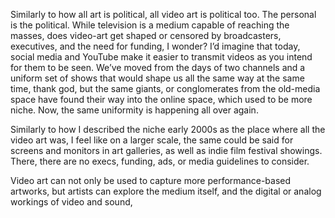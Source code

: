 Similarly to how all art is political, all video art is political too. The personal is the political. While television is a medium capable of reaching the masses, does video-art get shaped or censored by broadcasters, executives, and the need for funding, I wonder? I’d imagine that today, social media and YouTube make it easier to transmit videos as you intend for them to be seen. We’ve moved from the days of two channels and a uniform set of shows that would shape us all the same way at the same time, thank god, but the same giants, or conglomerates from the old-media space have found their way into the online space, which used to be more niche. Now, the same uniformity is happening all over again.

Similarly to how I described the niche early 2000s as the place where all the video art was, I feel like on a larger scale, the same could be said for screens and monitors in art galleries, as well as indie film festival showings. There, there are no execs, funding, ads, or media guidelines to consider.

Video art can not only be used to capture more performance-based artworks, but artists can explore the medium itself, and the digital or analog workings of video and sound,